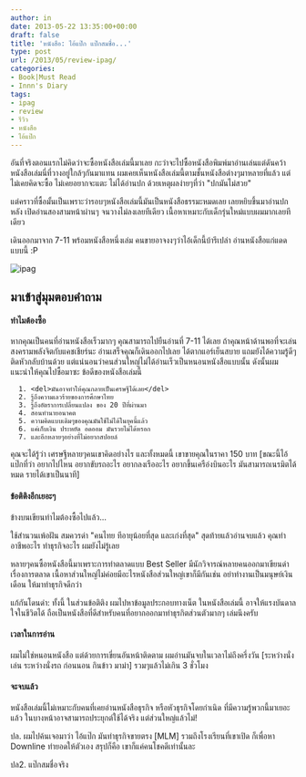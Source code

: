 ```yaml
---
author: in
date: 2013-05-22 13:35:00+00:00
draft: false
title: 'หนังสือ: ไอ้แป๊ก แป๊กสมชื่อ...'
type: post
url: /2013/05/review-ipag/
categories:
- Book|Must Read
- Innn's Diary
tags:
- ipag
- review
- รีวิว
- หนังสือ
- ไอ้แป๊ก
---
```


อันที่จริงตอนแรกไม่คิดว่าจะซื้อหนังสือเล่มนี้มาเลย กะว่าจะไปซื้อหนังสือพิมพ์มาอ่านเล่นแต่ดันคว้าหนังสือเล่มนี่ที่วางอยู่ใกล้ๆกันมาแทน ผมเคยเห็นหนังสือเล่มนี้ตามชั้นหนังสือต่างๆมาหลายที่แล้ว แต่ไม่เคยคิดจะซื้อ ไม่เคยอยากจะแตะ ไม่ได้อ่านปก ด้วยเหตุผลง่ายๆที่ว่า "ปกมันไม่สวย"

แต่คราวที่ซื้อมั้นเป็นเพราะว่ารอบๆหนังสือเล่มนี้มันเป็นหนังสือธรรมะหมดเลย เลยหยิบขึ้นมาอ่านปกหลัง เปิดอ่านสองสามหน้าผ่านๆ จนวางไม่ลงเลยทีเดียว เนื้อหาเหมาะกับเด็กรุ่นใหม่แบบผมมากเลยทีเดียว

เดินออกมาจาก 7-11 พร้อมหนังสือหนึ่งเล่ม คนขายอาจงงๆว่าไอ้เด็กนี้บ้ารึเปล่า อ่านหนังสือแก่แดดแบบนี้ :P

![ipag](https://www.cyruszhang.com/wp-content/uploads/2013/05/K12145716-0.jpg)


<!-- more -->


## มาเข้าสู่มุมตอบคำถาม




#### **ทำไมต้องซื้อ**


หากคุณเป็นคนที่อ่านหนังสือเร็วมากๆ คุณสามารถไปยืนอ่านที่ 7-11 ได้เลย ถ้าคุณหน้าด้านพอที่จะเล่นสงครามพลังจิตกับแคชเชียร์นะ อ่านเสร็จคุณก็เดินออกไปเลย ได้ตากแอร์เย็นสบาย แถมยังได้ความรู้ดีๆติดหัวกลับบ้านด้วย แต่แน่นอนว่าคนส่วนใหญ่ไม่ได้อ่านเร็วเป็นหนอนหนังสือแบบนั้น ดังนั้นผมแนะนำให้คุณไปซื้อมาซะ ข้อดีของหนังสือเล่มนี้



	  1. <del>มันอาจทำให้คุณกลายเป็นเศรษฐีได้เลย</del>
	  2. รู้ถึงความเลวร้ายของการศึกษาไทย
	  3. รู้ถึงอัตราการเปลี่ยนแปลง ของ 20 ปีที่ผ่านมา
	  4. สอนทำนายอนาคต
	  5. ความคิดแบบเดิมๆของคุณมันใช้ไม่ได้ในยุคนี้แล้ว
	  6. แค่เก็บเงิน ประหยัด อดออม มันรวยไม่ได้หรอก
	  7. และอีกหลายๆอย่างที่ไม่อยากสปอยล์

คุณจะได้รู้ว่า เศรษฐีหลายๆคนเขาคิดอย่างไร และทั้งหมดนี้ เขาขายคุณในราคา 150 บาท [ขณะนี้ไอ้แป๊กที่ว่า อยากไปไหน อยากขับรถอะไร อยากลงเรืออะไร อยากขึ้นเครือ่งบินอะไร มันสามารถเนรมิตได้หมด รายได้เขาเป็นนาที]




#### **ข้อติติงอีกเยอะๆ**


ข้างบนเขียนทำไมต้องซื้อไปแล้ว...

ใช้สำนวนเพ้อฝัน สมควรด่า "คนไทย ทีอายุน้อยที่สุด และเก่งที่สุด" สุดท้ายแล้วอ่านจบแล้ว คุณทำอาชีพอะไร ทำธุรกิจอะไร ผมยังไม่รู้เลย

หลายๆคนซื้อหนังสือนี้มาเพราะการทำตลาดแบบ Best Seller มีนักวิจารณ์หลายคนออกมาเขียนด่าเรื่องการตลาด เนื้อหาส่วนใหญ่ไม่ค่อยมีอะไรหนังสือส่วนใหญ่เขาก็มีกันเช่น อย่าทำงานเป็นมนุษย์เงินเดือน ให้มาทำธุรกิจดีกว่า

แก้กันโดนด่า: ทั้งนี้ ในส่วนข้อติติง ผมไปหาข้อมูลประกอบทางเน็ต ในหนังสือเล่มนี้ อาจให้แรงบันดาลใจในชีวิตได้ ถือเป็นหนังสือที่ดีสำหรับคนที่อยากออกมาทำธุรกิตส่วนตัวมากๆ เล่มนึงครับ


#### **เวลาในการอ่าน**


ผมไม่ใช่หนอนหนังสือ แต่ด้วยการเขี่ยนอันหน้าติดตาม ผมอ่านมันจบในเวลาไม่ถึงครึ่งวัน [ระหว่างนั่งเล่น ระหว่างนั่งรถ ก่อนนอน กินข้าว มาม่า] รวมๆแล้วไม่เกิน 3 ชั่วโมง


#### **จะจบแล้ว**


หนังสือเล่มนี้ไม่เหมาะกับคนที่เคยอ่านหนังสือธุรกิจ หรือหัวธุรกิจโดยกำเนิด ที่มีความรู้พวกนี้มาเยอะแล้ว ในบางหน้าอาจสามารถประยุกต์ใช้ได้จริง แต่ส่วนใหญ่แล้วไม่!

ปล. ผมไปค้นเจอมาว่า ไอ้แป๊ก มันทำธุรกิจขายตรง [MLM] รวมถึงโรงเรียนที่เขาเปิด ก็เพื่อหา Downline ทำยอดให้ตัวเอง สรุปก็คือ เขาก็แค่คนโชคดีเท่านั้นละ

ปล2. แป๊กสมชื่อจริง
